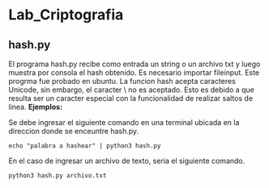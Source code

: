 # Lab_Criptografia

## hash.py


El programa hash.py recibe como entrada un string o un archivo txt y luego muestra por consola el hash obtenido. Es necesario importar fileinput.
Este progrma fue probado en ubuntu.
La funcion hash acepta caracteres Unicode, sin embargo, el caracter \ no es aceptado. Esto es debido a que resulta ser un caracter especial con la funcionalidad de realizar saltos de linea.
**Ejemplos:**

Se debe ingresar el siguiente comando en una terminal ubicada en la direccion donde se enceuntre hash.py.

``echo "palabra a hashear" | python3 hash.py``

En el caso de ingresar un archivo de texto, seria el siguiente comando.

``python3 hash.py archivo.txt ``
